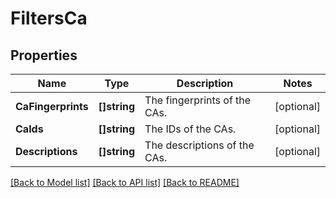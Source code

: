 # FiltersCa

## Properties

Name | Type | Description | Notes
------------ | ------------- | ------------- | -------------
**CaFingerprints** | **[]string** | The fingerprints of the CAs. | [optional] 
**CaIds** | **[]string** | The IDs of the CAs. | [optional] 
**Descriptions** | **[]string** | The descriptions of the CAs. | [optional] 

[[Back to Model list]](../README.md#documentation-for-models) [[Back to API list]](../README.md#documentation-for-api-endpoints) [[Back to README]](../README.md)



